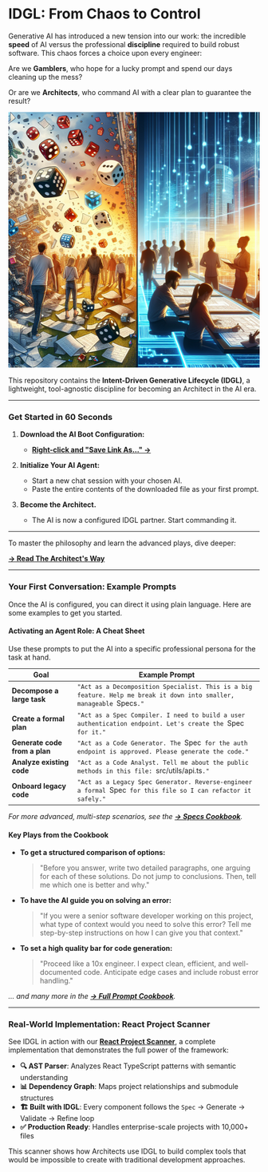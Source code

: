 # IDGL: From Chaos to Control

Generative AI has introduced a new tension into our work: the incredible **speed** of AI versus the professional **discipline** required to build robust software. This chaos forces a choice upon every engineer:

Are we **Gamblers**, who hope for a lucky prompt and spend our days cleaning up the mess?

Or are we **Architects**, who command AI with a clear plan to guarantee the result?

<img src="./_assets/chaos-vs-control.png" alt="The Architect vs. The Gambler" width="512" height="512">

This repository contains the **Intent-Driven Generative Lifecycle (IDGL)**, a lightweight, tool-agnostic discipline for becoming an Architect in the AI era.

---

### Get Started in 60 Seconds

1.  **Download the AI Boot Configuration:**
    *   **[Right-click and "Save Link As..." →](./04-ai-agent-boot-config/idgl-boot-config.yaml)**

2.  **Initialize Your AI Agent:**
    *   Start a new chat session with your chosen AI.
    *   Paste the entire contents of the downloaded file as your first prompt.

3.  **Become the Architect.**
    *   The AI is now a configured IDGL partner. Start commanding it.

---

To master the philosophy and learn the advanced plays, dive deeper:

**[→ Read The Architect's Way](./00-the-architects-way.md.md)**

---

### Your First Conversation: Example Prompts

Once the AI is configured, you can direct it using plain language. Here are some examples to get you started.

#### Activating an Agent Role: A Cheat Sheet

Use these prompts to put the AI into a specific professional persona for the task at hand.

| Goal | Example Prompt |
|---|---|
| **Decompose a large task** | `"Act as a Decomposition Specialist. This is a big feature. Help me break it down into smaller, manageable `Specs`."` |
| **Create a formal plan** | `"Act as a Spec Compiler. I need to build a user authentication endpoint. Let's create the `Spec` for it."` |
| **Generate code from a plan** | `"Act as a Code Generator. The `Spec` for the auth endpoint is approved. Please generate the code."` |
| **Analyze existing code** | `"Act as a Code Analyst. Tell me about the public methods in this file: `src/utils/api.ts`."` |
| **Onboard legacy code** | `"Act as a Legacy Spec Generator. Reverse-engineer a formal `Spec` for this file so I can refactor it safely."` |

*For more advanced, multi-step scenarios, see the **[→ Specs Cookbook](./08-specs-cookbook.md)**.*

#### Key Plays from the Cookbook

*   **To get a structured comparison of options:**
    > "Before you answer, write two detailed paragraphs, one arguing for each of these solutions. Do not jump to conclusions. Then, tell me which one is better and why."

*   **To have the AI guide you on solving an error:**
    > "If you were a senior software developer working on this project, what type of context would you need to solve this error? Tell me step-by-step instructions on how I can give you that context."

*   **To set a high quality bar for code generation:**
    > "Proceed like a 10x engineer. I expect clean, efficient, and well-documented code. Anticipate edge cases and include robust error handling."

*... and many more in the **[→ Full Prompt Cookbook](./08-prompt-cookbook.md)**.*

---

### Real-World Implementation: React Project Scanner

See IDGL in action with our **[React Project Scanner](./02-implementation/04-react-project-scanner/)**, a complete implementation that demonstrates the full power of the framework:

*   **🔍 AST Parser**: Analyzes React TypeScript patterns with semantic understanding
*   **📊 Dependency Graph**: Maps project relationships and submodule structures  
*   **🏗️ Built with IDGL**: Every component follows the `Spec` → Generate → Validate → Refine loop
*   **✅ Production Ready**: Handles enterprise-scale projects with 10,000+ files

This scanner shows how Architects use IDGL to build complex tools that would be impossible to create with traditional development approaches.

